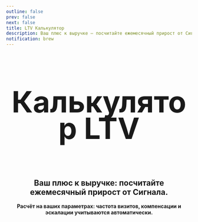```yaml
---
outline: false
prev: false
next: false
title: LTV Калькулятор
description: Ваш плюс к выручке – посчитайте ежемесячный прирост от Сигнала
notification: brew
---
```


<SignalProductsSlider />

<div align="center">

<h1 class="responsive-heading">Калькулятор LTV</h1>

<br>

<h2>
  Ваш плюс к выручке: посчитайте ежемесячный прирост от Сигнала.
</h2>

<p>
  <strong>Расчёт на ваших параметрах: частота визитов, компенсации и эскалации учитываются автоматически.
</p>

</div>

<LTVFitCalc />



<style>
.responsive-heading {
  font-size: 80px !important;
  line-height: 0.9 !important;
}

@media screen and (max-width: 768px) {
  .responsive-heading {
    font-size: 65px !important;
    line-height: 1.1 !important;
  }
}

@media screen and (max-width: 480px) {
  .responsive-heading {
    font-size: 50px !important;
    line-height: 1.1 !important;
  }
}
</style>
